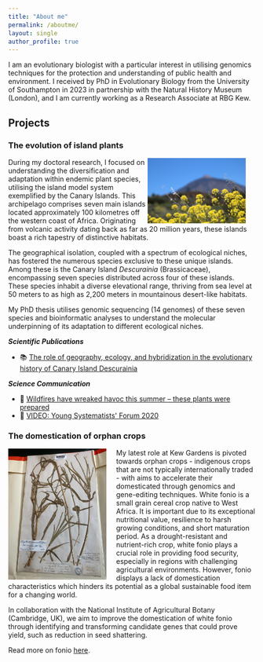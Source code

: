 ```yaml
---
title: "About me"
permalink: /aboutme/
layout: single
author_profile: true
---
```


I am an evolutionary biologist with a particular interest in utilising genomics techniques for the protection and understanding of public health and environment. I received by PhD in Evolutionary Biology from the University of Southampton in 2023 in partnership with the Natural History Museum (London), and I am currently working as a Research Associate at RBG Kew.  

## Projects ##
### The evolution of island plants ###
<img align="right" src="/images/IMG_1588.JPG" width="200px" style="margin-right: 20px;"/>

During my doctoral research, I focused on understanding the diversification and adaptation within endemic plant species, utilising the island model system exemplified by the Canary Islands. This archipelago comprises seven main islands located approximately 100 kilometres off the western coast of Africa. Originating from volcanic activity dating back as far as 20 million years, these islands boast a rich tapestry of distinctive habitats.

The geographical isolation, coupled with a spectrum of ecological niches, has fostered the numerous species exclusive to these unique islands. Among these is the Canary Island _Descurainia_ (Brassicaceae), encompassing seven species distributed across four of these islands. These species inhabit a diverse elevational range, thriving from sea level at 50 meters to as high as 2,200 meters in mountainous desert-like habitats.

My PhD thesis utilises genomic sequencing (14 genomes) of these seven species and bioinformatic analyses to understand the molecular underpinning of its adaptation to different ecological niches.

***Scientific Publications***

- 📚 [The role of geography, ecology, and hybridization in the evolutionary history of Canary Island Descurainia](https://bsapubs.onlinelibrary.wiley.com/doi/full/10.1002/ajb2.16162)

***Science Communication***

- 📰 [Wildfires have wreaked havoc this summer – these plants were prepared](https://theconversation.com/wildfires-have-wreaked-havoc-this-summer-these-plants-were-prepared-212669)
- 🎥 [VIDEO: Young Systematists' Forum 2020](https://www.youtube.com/watch?v=Xt2V-N9Ioi4)


### The domestication of orphan crops ###
<img align="left" src="/images/WhatsApp%20Image%202024-01-04%20at%2015.15.22_2c8e552a.jpg" width="200px" style="margin-right: 20px;"/>
My latest role at Kew Gardens is pivoted towards orphan crops - indigenous crops that are not typically internationally traded - with aims to accelerate their domesticated through genomics and gene-editing techniques. White fonio is a small grain cereal crop native to West Africa. It is important due to its exceptional nutritional value, resilience to harsh growing conditions, and short maturation period. As a drought-resistant and nutrient-rich crop, white fonio plays a crucial role in providing food security, especially in regions with challenging agricultural environments. However, fonio displays a lack of domestication characteristics which hinders its potential as a global sustainable food item for a changing world. 

In collaboration with the National Institute of Agricultural Botany (Cambridge, UK), we aim to improve the domestication of white fonio through identifying and transforming candidate genes that could prove yield, such as reduction in seed shattering.

Read more on fonio [here](https://www.kew.org/read-and-watch/fonio-journey-in-guinea).
